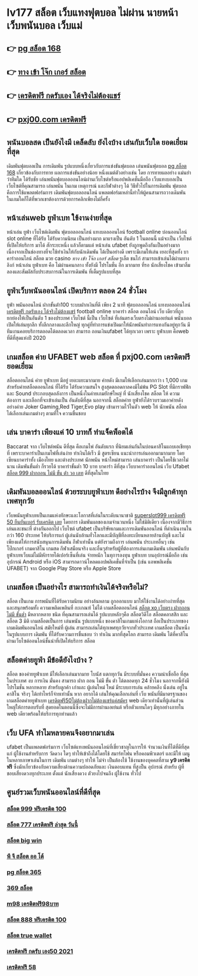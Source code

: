 # lv177 สล็อต  เว็บแทงฟุตบอล  ไม่ผ่าน นายหน้า  เว็บพนันบอล เว็บแม่

## 👉 [pg สล็อต 168](https://member.mabet.net/?action=login)
## 👉 [ทาง เข้า โจ๊ก เกอร์ สล็อต](https://member.mabet.net/?action=login)
## 👉 [เครดิตฟรี กดรับเอง ได้จริงไม่ต้องแชร์](https://mabet.net/20-free-100/)
## 👉 [pxj00.com เครดิตฟรี](https://mabet.net/credit-free-50/)

##  พนันบอลสด  เป็นยังไงมี เคล็ดลับ  ยังไงบ้าง เล่นกับเว็บใด ยอดเยี่ยมที่สุด 

 เดิมพันฟุตบอลเป็น การเดิมพัน รูปแบบหนึ่งเกี่ยวกับการแข่งขันฟุตบอล เล่นพนันฟุตบอล [pg สล็อต 168](https://member.mabet.net/?action=login) เกี่ยวข้องกับการทาย ผลการแข่งขันอย่างน้อย หนึ่งแมต์ตัวอย่างเช่น โดย การทายผลอย่าง แม่นยำว่าทีมใด ได้รับชัย  เล่นพนันฟุตบอลออนไลน์ผ่านเว็บไซต์หรือแอปพลิเคชั่นมือถือ เว็บแทงบอลเป็นเว็บไซต์ที่คุณสามารถ เล่นพนัน ในเกม เหตุการณ์ และกีฬาต่างๆ ได้ วิธีทั่วไปในการเดิมพัน ฟุตบอลคือการใช้แพลตฟอร์มการ เดิมพันฟุตบอลออนไลน์ แพลตฟอร์มเหล่านี้ทำให้ผู้คนสามารถวางเดิมพัน ในเกมใดก็ได้ที่พวกเขาต้องการด้วยการคลิกเพียงไม่กี่ครั้ง 

## หน้าเล่นweb  ยูฟ่าเบท ใช้งานง่ายที่สุด 

หน้าเล่น  ยูฟ่า เว็บไซต์เดิมพัน  ฟุตบอลออนไลน์ แทงบอลออนไลน์ football online  บ่อนออนไลน์  slot online  ที่ได้รับ ได้รับความนิยม เป็นอย่างมาก มาแรงเป็น อันดับ 1  ในตอนนี้  แม้จะเป็น เว็บไซต์ ที่เปิดให้บริการ มาได้ สักระยะหนึ่ง แล้วก็ตามแต่ หน้าเล่น  ufabet  ยังถูกพูดถึงกันเป็นอย่างมาก เนื่องจากเป็นช่องทางที่จะใช้ทำเงินให้กับนักเดิมพัน  ได้เป็นอย่างดี  เพราะมีเกมให้เล่น เยอะที่สุดทั้ง  บาคาร่าออนไลน์   สล็อต  มวย  casino   *ทาง เข้า โจ๊ก เกอร์ สล็อต*  รูเล็ต  ชนไก่ สามารถเข้าเล่นได้ผ่านทางลิงก์  หน้าเล่น ยูฟ่าเบท  คือ ไม่ผ่านคนกลาง ทั้งยังมี โปรโมชั่น อีก มากมาย ที่รอ นักเสี่ยงโชค เข้ามาลิ้มลองและสัมผัสกับประสบการณ์ในการเดิมพัน ที่เต็มรูปแบบที่สุด


##  ยูฟ่าเว็บพนันออนไลน์  เปิดบริการ ตลอด 24 ชั่วโมง 

 ยูฟ่า  พนันออนไลน์ ฝากขั้นต่ํา100   ระบบฝากเงินที่ดี  เพียง 2 นาที ฟุตบอลออนไลน์ แทงบอลออนไลน์ [เครดิตฟรี กดรับเอง ได้จริงไม่ต้องแชร์](https://mabet.net/credit-free-50/) football online บาคาร่า สล็อต ออนไลน์  เว็บ เดียวที่ถูกยกย่องให้เป็นอันดับ 1 ของประเทศ  เว็บไซต์ นี้เป็น เว็บไซต์ ที่เล่นตรงเว็บตรงไม่ผ่านเอเย่นต์      พนันบอล  เปิดให้เล่นทุกลีก ทั้งลีกกลางและลีกใหญ่ ทุกคู่ที่ทำการแข่งเปิดมาให้นักพนันทำการแทงกันอยู่ทุกวัน มีทีมงานคอยบริการตลอดได้ตลอดเวลา   สามารถ ถอนเงินufabet  ได้ทุกเวลา เพราะ ยูฟ่าเบท  คือweb ที่ดีที่สุดแห่งปี 2020 


##   เกมสล็อต ค่าย  UFABET  web  สล็อต ที่ **pxj00.com เครดิตฟรี** ยอดเยี่ยม 

สล็อตออนไลน์  ค่าย ยูฟ่าเบท  มีอยู่ เยอะแยะมากมาย  ค่ายดัง มีเกมให้เลือกเล่นมากกว่า เ 1,000 เกม สำหรับค่ายสล็อตออนไลน์ ที่ได้รับ  ได้รับความสนใจ สูงสุดตลอดกาลคงมีไม่พ้น PG Slot ที่มีกราฟฟิก และ Sound ประกอบสุดอลังการ เป็นหนึ่งในค่ายเกมยักษ์ใหญ่ ที่ นักเสี่ยงโชค สล็อต ให้ ความต้องการ  และเลือกที่จะเข้าเล่นเป็น อันดับดีที่สุด นอกจากนี้ สล็อตค่าย ยูฟ่ายังได้รวบรวมเอาค่ายดัง อย่างค่าย Joker Gaming,Red Tiger,Evo play เข้ามารวมไว้ในตัว web  ให้ นักพนัน สล็อต  ได้เลือกเล่นเกมต่างๆ ตามที่ใจ ความชื่นชอบ 

## เล่น บาคาร่า เพียงแค่ 10 บาทก็ ทำแจ็คพ็อตได้

 Baccarat  จาก  เว็บไซต์พนัน ดีที่สุด  คือเกมไพ่  อันดับแรก   ที่นิยมเล่นกันในบ่อนคาสิโนแถบเอเชียทุกที่  เพราะบาคาร่าเป็นเกมไพ่ที่เล่นง่าย ทำเงินได้เร็ว มี สูตรเซียน   แนะนำการเล่นออกมามากมาย โดยเซียนบาคาร่าทั้ง เมืองไทย และต่างประเทศ นักพนัน หน้าใหม่สามารถ เล่นบาคาร่า เป็นโดยใช้เวลาไม่นาน เดิมพันขั้นต่ำ ก็รวยได้ บาคาร่าขั้นต่ำ 10 บาท บาคาร่า ดีที่สุด เว็บบาคาร่าออนไลน์  เว็บ Ufabet  [สล็อต 999 ฝากถอน ไม่มี ขั้น ต่ํา วอ เลท](https://mabet.net/) ดีที่สุดในไทย


##  เดิมพันบอลออนไลน์ ด้วยระบบยูฟ่าเบท ดีอย่างไรบ้าง จึงมีลูกค้าทุกเพศทุกวัย

 เว็บพนันยูฟ่าเบทเป็นเกมแห่งทักษะและโอกาสที่เล่นในระดับนานาชาติ [superslot999 เครดิตฟรี 50 ยืนยันเบอร์ รับเครดิต เลย](https://mabet.net/) โดยการ เดิมพันผลของเกมจำนวนหนึ่ง ไม่ใช่มิติเดียว เนื่องจากมีวิธีการเล่นและชนะที่ ต่างกันออกไป เว็บไซต์ ufabet เป็นบริษัทเกมและการเดิมพันออนไลน์ ที่ดำเนินงานในกว่า 160 ประเทศ ให้บริการแก่ ผู้เล่นนับล้านทั่วโลกและมีบัญชีที่ลงทะเบียนหลายล้านบัญชี และไม่เพียงแต่ให้การสนับสนุนการเดิมพัน กีฬาเท่านั้น แต่ยังรวมถึงการ เล่นพนัน ประเภทอื่นๆ เช่น โป๊กเกอร์ เกมคาสิโน เกมสด กีฬาเสมือนจริง และอื่นๆสำหรับผู้ที่ต้องการเล่นเกมเดิมพัน เล่นพนันกับ ยูฟ่าเบทเว็บแม่ไม่มีหักรายได้เปอร์เซ็นที่เล่น  จ่ายหนัก ในทุการลงทุน  ยูฟ่าเบท  บนอุปกรณ์มือถือ เช่น อุปกรณ์ Android หรือ iOS สามารถดาวน์โหลดแอปพลิเคชั่นที่จำเป็น (เช่น แอพพลิเคชั่น UFABET) จาก Google Play Store หรือ Apple Store 


##  เกมสล็อต เป็นอย่างไร สามารถทำเงินได้จริงหรือไม่?

 สล็อต  เป็นเกม การพนันที่ได้รับความนิยม อย่างล้นหลาม  ถูกออกแบบ มาให้ใช้งานได้อย่างง่ายที่สุด  และสนุกพร้อมทั้ง  ความเพลิดเพลินที่ กะเกณฑ์ ไม่ได้ เกมสล็อตออนไลน์  [สล็อต xo เว็บตรง ฝากถอน ไม่มี ขั้นต่ำ](https://mabet.net/register/) มีหลากหลาย ชนิด ที่คุณสามารถเล่นได้ รูปแบบหลักๆคือ  สล็อตวิดีโอ สล็อตคลาสสิก และสล็อต 3 มิติ เกมสล็อตเป็นการ เล่นพนัน รูปแบบหนึ่ง ของคาสิโนเกมแห่งโอกาส ถือเป็นประเภทของ เกมเดิมพันออนไลน์  สมัยใหม่ที่ ผู้เล่น สามารถเล่นได้ทุกเพศทุกวัยจากทั่วประเทศ  เกมสล็อต  เป็นหนึ่งในรูปแบบการ เดิมพัน ที่ได้รับความการชื่นชอบ  ว่า ทำเงิน  มากที่สุดโลก สามารถ เดิมพัน ได้ที่คาสิโนผ่านเว็บไซต์ออนไลน์ชั้นนำที่เปิดให้บริการ สล็อต 


## สล็อตค่ายยูฟ่า มีข้อดียังไงบ้าง ?
สล็อต ของค่ายยูฟ่าเบท  มีให้เลือกเล่นมากมาย โบนัส  แตกทุกวัน มีระบบที่มั่นคง  ความน่าเชื่อถือ ที่สุดในประเทศ  งบ การเงิน มั่นคง สามารถ  ฝาก ถอน ไม่มี ขั้น ต่ํา ได้ตลอดทุก 24 ชั่วโมง นอกจากนี้ยังมี โปรโมชั่น หลากหลาย สำหรับลูกค้า เก่าและ ผู้เล่นใหม่ ใหม่ มีระบบการเล่น  คล้ายคลึง  นั่งเล่น อยู่ในคาสิโน  จริงๆ ได้เท่าไหร่ก็จ่ายเท่านั้น หาก อยากได้ เล่นให้คุณเลือกเล่นที่ เว็บ พนันที่มีมาตรฐานของ เกมสล็อตค่ายยูฟ่าเบท  [เครดิตฟรี50ไม่ต้องฝากไม่ต้องแชร์แค่สมัคร](https://mabet.net/20-free-100/) web เดียวเท่านั้นที่ผู้เล่นส่วนใหญ่ให้การตอบรับที่ สุดยอดในตอนนี้ซึ่งจะไม่มีการผ่านเอเย่นต์ หรือตัวแทนใดๆ มีทุกอย่างภายใน web เดียวพร้อมให้บริการทุกท่านแล้ว

## เว็บ UFA ทำไมหลายคนจึงอยากมาเล่น

ufabet  เป็นแพลตฟอร์มการ เว็บไซต์แทงพนันออนไลน์ที่เชี่ยวชาญในการให้ จำนวนเงินที่ได้ที่ดีที่สุดแก่ ผู้ใช้งานสำหรับการ วัดดวง ใดๆ   ทำให้เข้าถึงได้โดยใช้  สมาร์ทโฟน หรือคอมพิวเตอร์ และมีให้  เมนูในหลายภาษาเล่นในการ เดิมพัน เกมต่างๆ ทำให้ ไม่จำ เป็นต้องใช้ ใช้งานของบุคคลที่สาม **y9 เครดิตฟรี** ซึ่งมักเกี่ยวข้องกับความเสี่ยงด้านความปลอดภัยและ  เงินตอบแทน ที่สูงป็น อุปกรณ์ สำหรับ  ผู้ที่ชอบเสี่ยงดวงทุกประเภท ตั้งแต่ นักเสี่ยงดวง ตัวยงไปจนถึง ผู้ใช้งาน ทั่วไป

## ศูนย์รวมเว็บพนันออนไลน์ที่ดีที่สุด

### [สล็อต 999 ฟรีเครดิต 100](https://atom.io/themes/สมัครสมาชิก%20ฟรีเครดิต%20เกม%20สล็อต%20008%20สล็อต%20PG%2020รับ100%20เว็บตรง100%)
### [สล็อต 777 เครดิตฟรี ล่าสุด วันนี้](https://atom.io/themes/สมัครสมาชิก%20ฟรีเครดิต%20สล็อต%20ยืนยันเบอร์โทร%20รับเครดิตฟรี%20ล่าสุด%20ฟรี2021%20008%20สล็อต%20PG%2020รับ100%20เว็บตรง100%)
### [สล็อต big win](https://atom.io/themes/สมัครสมาชิก%20ฟรีเครดิต%20เครดิตฟรี%20กดรับเอง%20ยืนยันเบอร์%20008%20สล็อต%20PG%2020รับ100%20เว็บตรง100%)
### [พี จี สล็อต ออ โต้](https://atom.io/themes/สมัครสมาชิก%20ฟรีเครดิต%20winner55%20เครดิตฟรี%20008%20สล็อต%20PG%2020รับ100%20เว็บตรง100%)
### [pg สล็อต 365](https://atom.io/themes/สมัครสมาชิก%20ฟรีเครดิต%20เครดิตฟรี49บาท%20008%20สล็อต%20PG%2020รับ100%20เว็บตรง100%)
### [369 สล็อต](https://atom.io/themes/สมัครสมาชิก%20ฟรีเครดิต%20โปร%20สล็อต%20สมาชิกใหม่%20pg%20008%20สล็อต%20PG%2020รับ100%20เว็บตรง100%)
### [m98 เครดิตฟรี98บาท](https://atom.io/themes/สมัครสมาชิก%20ฟรีเครดิต%20สล็อตxoใหม่%20008%20สล็อต%20PG%2020รับ100%20เว็บตรง100%)
### [สล็อต 888 ฟรีเครดิต 100](https://atom.io/themes/สมัครสมาชิก%20ฟรีเครดิต%20เครดิตฟรี%2050%20008%20สล็อต%20PG%2020รับ100%20เว็บตรง100%)
### [สล็อต true wallet](https://atom.io/themes/สมัครสมาชิก%20ฟรีเครดิต%20เครดิตฟรี%20ไม่ต้องฝาก%20ไม่ต้องแชร์%202021%20กดรับเอง%20008%20สล็อต%20PG%2020รับ100%20เว็บตรง100%)
### [เครดิตฟรี กดรับ เอง50 2021](https://atom.io/themes/สมัครสมาชิก%20ฟรีเครดิต%20ufa678%20เครดิตฟรี%20008%20สล็อต%20PG%2020รับ100%20เว็บตรง100%)
### [เครดิตฟรี 58](https://atom.io/themes/สมัครสมาชิก%20ฟรีเครดิต%20ae%20gaming%20เครดิตฟรี100%20008%20สล็อต%20PG%2020รับ100%20เว็บตรง100%)